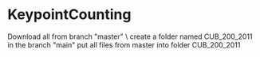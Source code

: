 # KeypointCounting

Download all from branch "master" \\
create a folder named CUB_200_2011 in the branch "main"
put all files from master into folder CUB_200_2011
